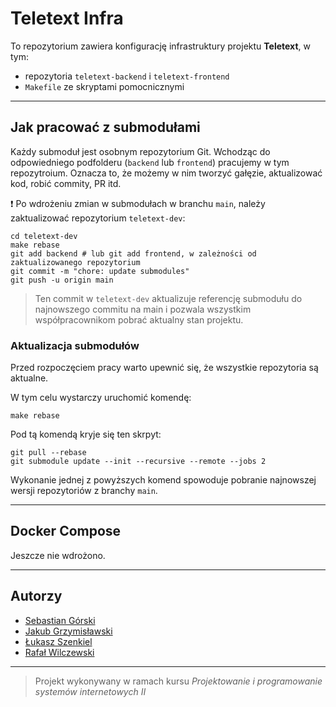 # Teletext Infra

To repozytorium zawiera konfigurację infrastruktury projektu **Teletext**, w tym:
- repozytoria `teletext-backend` i `teletext-frontend`
- `Makefile` ze skryptami pomocnicznymi

---

## Jak pracować z submodułami

Każdy submoduł jest osobnym repozytorium Git. Wchodząc do odpowiedniego podfolderu (`backend` lub `frontend`) pracujemy w tym repozytroium. Oznacza to, że możemy w nim tworzyć gałęzie, aktualizować kod, robić commity, PR itd.

:exclamation: Po wdrożeniu zmian w submodułach w branchu `main`, należy zaktualizować repozytorium `teletext-dev`:
```
cd teletext-dev
make rebase
git add backend # lub git add frontend, w zależności od zaktualizowanego repozytorium
git commit -m "chore: update submodules"
git push -u origin main
```

> Ten commit w `teletext-dev` aktualizuje referencję submodułu do najnowszego commitu na main i pozwala wszystkim współpracownikom pobrać aktualny stan projektu.

### Aktualizacja submodułów

Przed rozpoczęciem pracy warto upewnić się, że wszystkie repozytoria są aktualne. 

W tym celu wystarczy uruchomić komendę:
```
make rebase
```

Pod tą komendą kryje się ten skrpyt:
```
git pull --rebase
git submodule update --init --recursive --remote --jobs 2
```

Wykonanie jednej z powyższych komend spowoduje pobranie najnowszej wersji repozytoriów z branchy `main`.

---

## Docker Compose

Jeszcze nie wdrożono.

---

## Autorzy
- [Sebastian Górski](https://github.com/sgorski00/)
- [Jakub Grzymisławski](https://github.com/jgrzymislawski/)
- [Łukasz Szenkiel](https://github.com/lukaszsz1991/)
- [Rafał Wilczewski](https://github.com/Rafal-wq/)

---

> Projekt wykonywany w ramach kursu *Projektowanie i programowanie systemów internetowych II*
